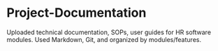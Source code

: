 # Project-Documentation
Uploaded technical documentation, SOPs, user guides for HR software modules. Used Markdown, Git, and organized by modules/features.
